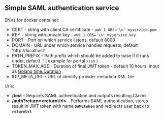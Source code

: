 ## Simple SAML authentication service ##

ENVs for docker container:
- CERT - string with client CA certificate - `awk 1 ORS='\n' myservice.pem`
- KEY  - string with private key - `awk 1 ORS='\n' myservice.key`
- PORT - Port on which service listens, default 8000
- DOMAIN - URL under which service handles requests, default 'http://localhost'
- PATH_PREFIX - Path prefix which should be added to base if it runs under, default '' ( example for portal `/sso` )
- TOKEN_MAX_AGE - Duration of final JWT token - default 10 hours. input as [Golang time.Duration](https://golang.org/pkg/time/#ParseDuration)
- IDP_META_URL - URL of identity provider metadata XML file

Urls:
- **/test** - Requires SAML authentication and outputs resulting Claims
- **/auth?return=&lt;returnUrl&gt;** - Performs SAML authentication, stores result in JWT token with name **`SAMLtoken`** and redirects user back to **`returnUrl`**
